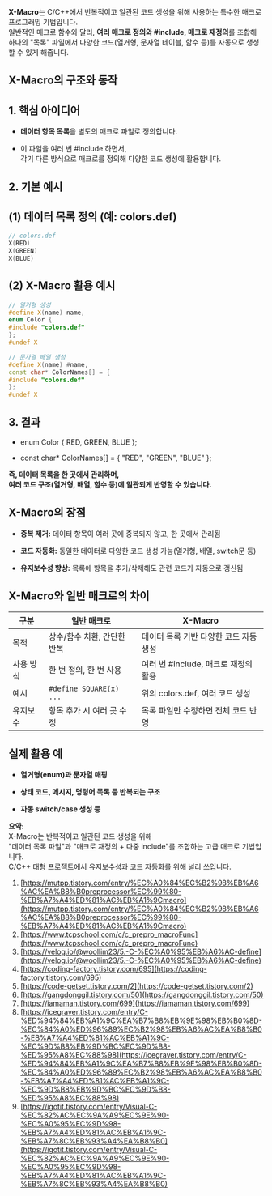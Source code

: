 **X-Macro**는 C/C++에서 반복적이고 일관된 코드 생성을 위해 사용하는 특수한 매크로 프로그래밍 기법입니다.  
일반적인 매크로 함수와 달리, **여러 매크로 정의와 #include, 매크로 재정의**를 조합해  
하나의 "목록" 파일에서 다양한 코드(열거형, 문자열 테이블, 함수 등)를 자동으로 생성할 수 있게 해줍니다.

## X-Macro의 구조와 동작

## 1. 핵심 아이디어

- **데이터 항목 목록**을 별도의 매크로 파일로 정의합니다.
    
- 이 파일을 여러 번 #include 하면서,  
    각기 다른 방식으로 매크로를 정의해 다양한 코드 생성에 활용합니다.
    

## 2. 기본 예시

## (1) 데이터 목록 정의 (예: colors.def)

```cpp
// colors.def
X(RED)
X(GREEN)
X(BLUE)
```
## (2) X-Macro 활용 예시

```cpp
// 열거형 생성
#define X(name) name,
enum Color {
#include "colors.def"
};
#undef X

// 문자열 배열 생성
#define X(name) #name,
const char* ColorNames[] = {
#include "colors.def"
};
#undef X
```

## 3. 결과

- enum Color { RED, GREEN, BLUE };
    
- const char* ColorNames[] = { "RED", "GREEN", "BLUE" };
    

**즉, 데이터 목록을 한 곳에서 관리하며,  
여러 코드 구조(열거형, 배열, 함수 등)에 일관되게 반영할 수 있습니다.**

## X-Macro의 장점

- **중복 제거:** 데이터 항목이 여러 곳에 중복되지 않고, 한 곳에서 관리됨
    
- **코드 자동화:** 동일한 데이터로 다양한 코드 생성 가능(열거형, 배열, switch문 등)
    
- **유지보수성 향상:** 목록에 항목을 추가/삭제해도 관련 코드가 자동으로 갱신됨
    

## X-Macro와 일반 매크로의 차이

|구분|일반 매크로|X-Macro|
|---|---|---|
|목적|상수/함수 치환, 간단한 반복|데이터 목록 기반 다양한 코드 자동 생성|
|사용 방식|한 번 정의, 한 번 사용|여러 번 #include, 매크로 재정의 활용|
|예시|`#define SQUARE(x) ...`|위의 colors.def, 여러 코드 생성|
|유지보수|항목 추가 시 여러 곳 수정|목록 파일만 수정하면 전체 코드 반영|

## 실제 활용 예

- **열거형(enum)과 문자열 매핑**
    
- **상태 코드, 메시지, 명령어 목록 등 반복되는 구조**
    
- **자동 switch/case 생성 등**
    

**요약:**  
X-Macro는 반복적이고 일관된 코드 생성을 위해  
"데이터 목록 파일"과 "매크로 재정의 + 다중 include"를 조합하는 고급 매크로 기법입니다.  
C/C++ 대형 프로젝트에서 유지보수성과 코드 자동화를 위해 널리 쓰입니다.

1. [https://mutpp.tistory.com/entry/%EC%A0%84%EC%B2%98%EB%A6%AC%EA%B8%B0preprocessor%EC%99%80-%EB%A7%A4%ED%81%AC%EB%A1%9Cmacro](https://mutpp.tistory.com/entry/%EC%A0%84%EC%B2%98%EB%A6%AC%EA%B8%B0preprocessor%EC%99%80-%EB%A7%A4%ED%81%AC%EB%A1%9Cmacro)
2. [https://www.tcpschool.com/c/c_prepro_macroFunc](https://www.tcpschool.com/c/c_prepro_macroFunc)
3. [https://velog.io/@woollim23/5.-C-%EC%A0%95%EB%A6%AC-define](https://velog.io/@woollim23/5.-C-%EC%A0%95%EB%A6%AC-define)
4. [https://coding-factory.tistory.com/695](https://coding-factory.tistory.com/695)
5. [https://code-getset.tistory.com/2](https://code-getset.tistory.com/2)
6. [https://gangdonggil.tistory.com/50](https://gangdonggil.tistory.com/50)
7. [https://iamaman.tistory.com/699](https://iamaman.tistory.com/699)
8. [https://icegraver.tistory.com/entry/C-%ED%94%84%EB%A1%9C%EA%B7%B8%EB%9E%98%EB%B0%8D-%EC%84%A0%ED%96%89%EC%B2%98%EB%A6%AC%EA%B8%B0-%EB%A7%A4%ED%81%AC%EB%A1%9C-%EC%9D%B8%EB%9D%BC%EC%9D%B8-%ED%95%A8%EC%88%98](https://icegraver.tistory.com/entry/C-%ED%94%84%EB%A1%9C%EA%B7%B8%EB%9E%98%EB%B0%8D-%EC%84%A0%ED%96%89%EC%B2%98%EB%A6%AC%EA%B8%B0-%EB%A7%A4%ED%81%AC%EB%A1%9C-%EC%9D%B8%EB%9D%BC%EC%9D%B8-%ED%95%A8%EC%88%98)
9. [https://igotit.tistory.com/entry/Visual-C-%EC%82%AC%EC%9A%A9%EC%9E%90-%EC%A0%95%EC%9D%98-%EB%A7%A4%ED%81%AC%EB%A1%9C-%EB%A7%8C%EB%93%A4%EA%B8%B0](https://igotit.tistory.com/entry/Visual-C-%EC%82%AC%EC%9A%A9%EC%9E%90-%EC%A0%95%EC%9D%98-%EB%A7%A4%ED%81%AC%EB%A1%9C-%EB%A7%8C%EB%93%A4%EA%B8%B0)